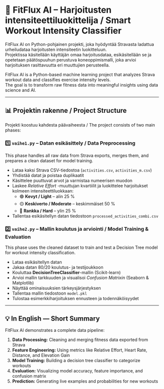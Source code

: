 # 🧠 FitFlux AI – Harjoitusten intensiteettiluokittelija / Smart Workout Intensity Classifier

FitFlux AI on Python-pohjainen projekti, joka hyödyntää Stravasta ladattua urheiludataa harjoitusten intensiteetin luokitteluun.  
Projektissa käsitellään käyttäjän omaa harjoitusdataa, esikäsitellään se ja opetetaan päätöspuuhun perustuva koneoppimismalli, joka arvioi harjoituksen rasittavuutta eri muuttujien perusteella.

FitFlux AI is a Python-based machine learning project that analyzes Strava workout data and classifies exercise intensity levels.  
The goal is to transform raw fitness data into meaningful insights using data science and AI.

---

## 📊 Projektin rakenne / Project Structure

Projekti koostuu kahdesta päävaiheesta / The project consists of two main phases:

### 1️⃣ `vaihe1.py` – Datan esikäsittely / Data Preprocessing
This phase handles all raw data from Strava exports, merges them, and prepares a clean dataset for model training.

- Lataa kaksi Strava CSV-tiedostoa (`activities.csv`, `activities_m.csv`)  
- Yhdistää datat ja poistaa duplikaatit  
- Käsittelee puuttuvat arvot ja varmistaa numeerisen muodon  
- Laskee *Relative Effort* -muuttujan kvartiilit ja luokittelee harjoitukset kolmeen intensiteettiluokkaan:  
  - 🟢 **Kevyt / Light** – alin 25 %  
  - 🟡 **Keskiverto / Moderate** – keskimmäiset 50 %  
  - 🔴 **Rankka / Hard** – ylin 25 %  
- Tallentaa esikäsitellyn datan tiedostoon `processed_activities_combi.csv`

### 2️⃣ `vaihe2.py` – Mallin koulutus ja arviointi / Model Training & Evaluation
This phase uses the cleaned dataset to train and test a Decision Tree model for workout intensity classification.

- Lataa esikäsitellyn datan  
- Jakaa datan 80/20 koulutus- ja testijoukkoon  
- Kouluttaa **DecisionTreeClassifier**-mallin (Scikit-learn)  
- Arvioi mallin tarkkuuden ja visualisoi *Confusion Matrixin* (Seaborn & Matplotlib)  
- Näyttää ominaisuuksien tärkeysjärjestyksen  
- Tallentaa mallin tiedostoon `model.pkl`  
- Tulostaa esimerkkiharjoituksen ennusteen ja todennäköisyydet  

---

## 💡 In English — Short Summary

FitFlux AI demonstrates a complete data pipeline:
1. **Data Processing:** Cleaning and merging fitness data exported from Strava  
2. **Feature Engineering:** Using metrics like Relative Effort, Heart Rate, Distance, and Elevation Gain  
3. **Model Training:** Building a decision tree classifier to categorize workouts  
4. **Evaluation:** Visualizing model accuracy, feature importance, and confusion matrix  
5. **Prediction:** Generating live examples and probabilities for new workouts
